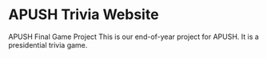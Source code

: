 # APUSH Trivia Website
APUSH Final Game Project
This is our end-of-year project for APUSH. It is a presidential trivia game.
